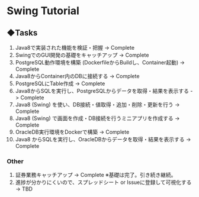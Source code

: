 # Swing Tutorial


## ◆Tasks
1.  Java8で実装された機能を検証・把握                                    -> Complete<br>
2.  SwingでのGUI開発の基礎をキャッチアップ                               -> Complete<br>  
3.  PostgreSQL動作環境を構築 (DockerfileからBuildし、Container起動)      -> Complete<br>
4.  Java8からContainer内のDBに接続する                                   -> Complete<br>  
5.  PostgreSQLにTable作成                                                -> Complete<br>
6.  Java8からSQLを実行し、PostgreSQLからデータを取得・結果を表示する     -> Complete<br>
7.  Java8 (Swing) を使い、DB接続・値取得・追加・削除・更新を行う         -> Complete<br>
8.  Java8 (Swing) で画面を作成・DB接続を行うミニアプリを作成する         -> Complete<br>
9.  OracleDB実行環境をDockerで構築                                       -> Complete<br>
10. Java8 からSQLを実行し、OracleDBからデータを取得・結果を表示する      -> Complete<br>


### Other
1. 証券業務キャッチアップ -> Complete ※基礎は完了。引き続き継続。<br>
2. 進捗が分かりにくいので、スプレッドシート or Issueに登録して可視化する -> TBD<br>

